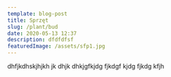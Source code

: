 ```yaml
---
template: blog-post
title: Sprzęt
slug: /plant/bud
date: 2020-05-13 12:37
description: dfdfdfsf
featuredImage: /assets/sfp1.jpg
---
```


dhfjkdhskjhjkh jk dhjk dhkjgfkjdg fjkdgf kjdg fjkdg kfjh
